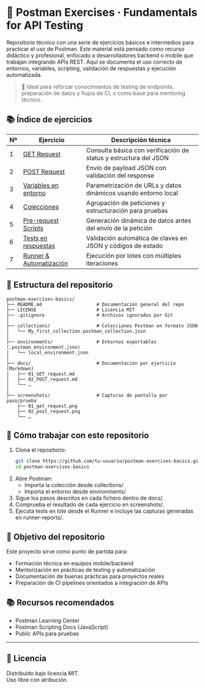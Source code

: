 # 🧪 Postman Exercises · Fundamentals for API Testing

Repositorio técnico con una serie de ejercicios básicos e intermedios para practicar el uso de Postman. Este material está pensado como recurso didáctico y profesional, enfocado a desarrolladores backend o mobile que trabajan integrando APIs REST. Aquí se documenta el uso correcto de entornos, variables, scripting, validación de respuestas y ejecución automatizada.

> 📌 Ideal para reforzar conocimientos de testing de endpoints, preparación de datos y flujos de CI, o como base para mentoring técnico.


## 📚 Índice de ejercicios

| Nº | Ejercicio                          | Descripción técnica                                                 |
|----|------------------------------------|----------------------------------------------------------------------|
| 1  | [GET Request](docs/01_GET_request.md)              | Consulta básica con verificación de status y estructura del JSON     |
| 2  | [POST Request](docs/02_POST_request.md)            | Envío de payload JSON con validación del response                    |
| 3  | [Variables en entorno](docs/03_variables_env.md)   | Parametrización de URLs y datos dinámicos usando entorno local       |
| 4  | [Colecciones](docs/04_collections.md)              | Agrupación de peticiones y estructuración para pruebas               |
| 5  | [Pre-request Scripts](docs/05_pre_request_scripts.md) | Generación dinámica de datos antes del envío de la petición          |
| 6  | [Tests en respuestas](docs/06_tests.md)            | Validación automática de claves en JSON y códigos de estado          |
| 7  | [Runner & Automatización](docs/07_runner.md)       | Ejecución por lotes con múltiples iteraciones                        |

## 🧩 Estructura del repositorio

```plaintext
postman-exercises-basics/
├── README.md                    # Documentación general del repo
├── LICENSE                      # Licencia MIT
├── .gitignore                   # Archivos ignorados por Git
│
├── collections/                 # Colecciones Postman en formato JSON
│   └── My_first_collection.postman_collection.json
│
├── environments/                # Entornos exportables (.postman_environment.json)
│   └── local_environment.json
│
├── docs/                        # Documentación por ejercicio (Markdown)
│   ├── 01_GET_request.md
│   ├── 02_POST_request.md
│   └── …
│
├── screenshots/                 # Capturas de pantalla por paso/prueba
    ├── 01_get_request.png
    ├── 02_post_request.png
    └── …
```

## 🧪 Cómo trabajar con este repositorio

1. Clona el repositorio:
   ```bash
   git clone https://github.com/tu-usuario/postman-exercises-basics.git
   cd postman-exercises-basics
   ```  
2.	Abre Postman:
    - Importa la colección desde collections/
    - Importa el entorno desde environments/  
3.	Sigue los pasos descritos en cada fichero dentro de docs/.  
4.	Comprueba el resultado de cada ejercicio en screenshots/.  
5.	Ejecuta tests en lote desde el Runner e incluye las capturas generadas en runner-reports/.

## 🧠 Objetivo del repositorio

 Este proyecto sirve como punto de partida para:
 - Formación técnica en equipos mobile/backend
 - Mentorización en prácticas de testing y automatización
 - Documentación de buenas prácticas para proyectos reales
 - Preparación de CI pipelines orientados a integración de APIs

## 📚 Recursos recomendados

- Postman Learning Center
- Postman Scripting Docs (JavaScript)
- Public APIs para pruebas

---

## 🪪 Licencia

Distribuido bajo licencia MIT.  
Uso libre con atribución.
